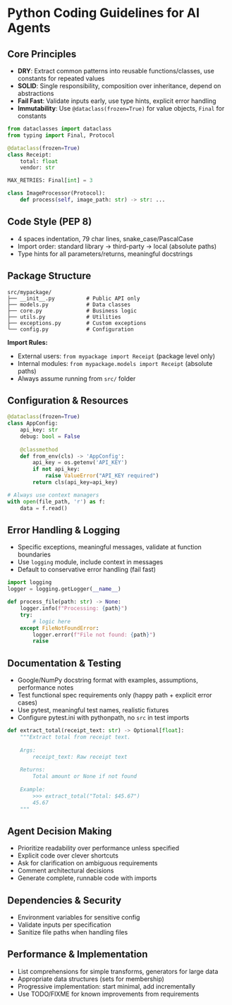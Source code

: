 # Python Coding Guidelines for AI Agents

## Core Principles
- **DRY**: Extract common patterns into reusable functions/classes, use constants for repeated values
- **SOLID**: Single responsibility, composition over inheritance, depend on abstractions
- **Fail Fast**: Validate inputs early, use type hints, explicit error handling
- **Immutability**: Use `@dataclass(frozen=True)` for value objects, `Final` for constants

```python
from dataclasses import dataclass
from typing import Final, Protocol

@dataclass(frozen=True)
class Receipt:
    total: float
    vendor: str

MAX_RETRIES: Final[int] = 3

class ImageProcessor(Protocol):
    def process(self, image_path: str) -> str: ...
```

## Code Style (PEP 8)
- 4 spaces indentation, 79 char lines, snake_case/PascalCase
- Import order: standard library → third-party → local (absolute paths)
- Type hints for all parameters/returns, meaningful docstrings

## Package Structure
```
src/mypackage/
├── __init__.py          # Public API only
├── models.py            # Data classes
├── core.py              # Business logic  
├── utils.py             # Utilities
├── exceptions.py        # Custom exceptions
└── config.py            # Configuration
```

**Import Rules:**
- External users: `from mypackage import Receipt` (package level only)
- Internal modules: `from mypackage.models import Receipt` (absolute paths)
- Always assume running from `src/` folder

## Configuration & Resources
```python
@dataclass(frozen=True)
class AppConfig:
    api_key: str
    debug: bool = False
    
    @classmethod
    def from_env(cls) -> 'AppConfig':
        api_key = os.getenv('API_KEY')
        if not api_key:
            raise ValueError("API_KEY required")
        return cls(api_key=api_key)

# Always use context managers
with open(file_path, 'r') as f:
    data = f.read()
```

## Error Handling & Logging
- Specific exceptions, meaningful messages, validate at function boundaries
- Use `logging` module, include context in messages
- Default to conservative error handling (fail fast)

```python
import logging
logger = logging.getLogger(__name__)

def process_file(path: str) -> None:
    logger.info(f"Processing: {path}")
    try:
        # logic here
    except FileNotFoundError:
        logger.error(f"File not found: {path}")
        raise
```

## Documentation & Testing
- Google/NumPy docstring format with examples, assumptions, performance notes
- Test functional spec requirements only (happy path + explicit error cases)
- Use pytest, meaningful test names, realistic fixtures
- Configure pytest.ini with pythonpath, no `src` in test imports

```python
def extract_total(receipt_text: str) -> Optional[float]:
    """Extract total from receipt text.
    
    Args:
        receipt_text: Raw receipt text
        
    Returns:
        Total amount or None if not found
        
    Example:
        >>> extract_total("Total: $45.67")
        45.67
    """
```

## Agent Decision Making
- Prioritize readability over performance unless specified
- Explicit code over clever shortcuts
- Ask for clarification on ambiguous requirements
- Comment architectural decisions
- Generate complete, runnable code with imports

## Dependencies & Security
- Environment variables for sensitive config
- Validate inputs per specification
- Sanitize file paths when handling files

## Performance & Implementation
- List comprehensions for simple transforms, generators for large data
- Appropriate data structures (sets for membership)
- Progressive implementation: start minimal, add incrementally
- Use TODO/FIXME for known improvements from requirements